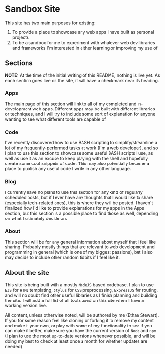 # Sandbox Site

This site has two main purposes for existing:

1. To provide a place to showcase any web apps I have built as personal projects
2. To be a sandbox for me to experiment with whatever web dev libraries and frameworks I'm interested in either learning or improving my use of

## Sections

**NOTE:** At the time of the initial writing of this README, nothing is live yet. As each section goes live on the site, it will have a checkmark near its heading.

### Apps

The main page of this section will link to all of my completed and in-development web apps. Different apps may be built with different libraries or techniques, and I will try to include some sort of explanation for anyone wanting to see what different tools are capable of

### Code

I've recently discovered how to use BASH scripting to simplify/streamline a lot of my frequently-performed tasks at work (I'm a web developer), and so I plan to use this section to showcase some useful BASH scripts I use, as well as use it as an excuse to keep playing with the shell and hopefully create some cool snippets of code. This may also potentially become a place to publish any useful code I write in any other language.

### Blog

I currently have no plans to use this section for any kind of regularly scheduled posts, but if I ever have any thoughts that I would like to share (especially tech-related ones), this is where they will be posted. I haven't finalized how I'd like to provide explanations for my apps in the Apps section, but this section is a possible place to find those as well, depending on what I ultimately decide on.

### About

This section will be for any general information about myself that I feel like sharing. Probably mostly things that are relevant to web development and programming in general (which is one of my biggest passions), but I also may decide to include other random tidbits if I feel like it.

## About the site

This site is being built with a mostly `NodeJS` based codebase. I plan to use `EJS` for `HTML` templating, `Stylus` for `CSS` preprocessing, `ExpressJS` for routing, and will no doubt find other useful libraries as I finish planning and building the site. I will add a full list of all tools used on this site when I have a working version live.

All content, unless otherwise noted, will be authored by me (Ethan Stewart). If you for some reason feel like cloning or forking it to remove my content and make it your own, or play with some of my functionality to see if you can make it better, make sure you have the current version of `Node` and `npm` (I plan to use the most up-to-date versions whenever possible, and will be doing my best to check at least once a month for whether updates are needed)

